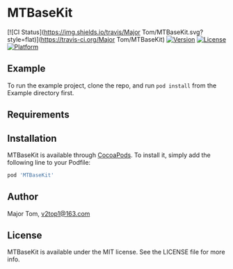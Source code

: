 # MTBaseKit

[![CI Status](https://img.shields.io/travis/Major Tom/MTBaseKit.svg?style=flat)](https://travis-ci.org/Major Tom/MTBaseKit)
[![Version](https://img.shields.io/cocoapods/v/MTBaseKit.svg?style=flat)](https://cocoapods.org/pods/MTBaseKit)
[![License](https://img.shields.io/cocoapods/l/MTBaseKit.svg?style=flat)](https://cocoapods.org/pods/MTBaseKit)
[![Platform](https://img.shields.io/cocoapods/p/MTBaseKit.svg?style=flat)](https://cocoapods.org/pods/MTBaseKit)

## Example

To run the example project, clone the repo, and run `pod install` from the Example directory first.

## Requirements

## Installation

MTBaseKit is available through [CocoaPods](https://cocoapods.org). To install
it, simply add the following line to your Podfile:

```ruby
pod 'MTBaseKit'
```

## Author

Major Tom, v2top1@163.com

## License

MTBaseKit is available under the MIT license. See the LICENSE file for more info.
